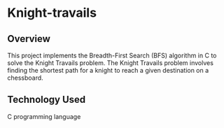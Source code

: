 # Knight-travails

## Overview
This project implements the Breadth-First Search (BFS) algorithm in C to solve the Knight Travails problem. The Knight Travails problem involves finding the shortest path for a knight to reach a given destination on a chessboard.

## Technology Used
C programming language

